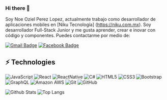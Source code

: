 ### Hi there 👋

Soy Noe Oziel Perez Lopez, actualmente trabajo como desarrollador de aplicaciones mobiles en [Niku Tecnología] (https://niku.com.mx). Soy desarrollador Full-Stack Junior y me gusta aprender, crear e inovar con código y componentes. Puedes contactarme por medio de:

[![Gmail Badge](https://img.shields.io/badge/-ploz2767@gmail.com-c14438?style=flat-square&logo=Gmail&logoColor=white&link=mailto:ploz2767@gmail.com)](mailto:ploz2767@gmail.com)
[![Facebook Badge](https://img.shields.io/badge/noe.oz2767?style=flat-square&logo=facebook&logoColor=white&link=https://www.facebook.com/noe.oz2767/)](https://www.facebook.com/noe.oz2767/)

## ⚡ Technologies

![JavaScript](https://img.shields.io/badge/-JavaScript-black?style=flat-square&logo=javascript)
![React](https://img.shields.io/badge/-React-black?style=flat-square&logo=react)
![ReactNative](https://img.shields.io/badge/-ReactNative-black?style=flat-square&logo=react)
![C#](https://img.shields.io/badge/-C#-00599C?style=flat-square&logo=c)
![HTML5](https://img.shields.io/badge/-HTML5-E34F26?style=flat-square&logo=html5&logoColor=white)
![CSS3](https://img.shields.io/badge/-CSS3-1572B6?style=flat-square&logo=css3)
![Bootstrap](https://img.shields.io/badge/-Bootstrap-563D7C?style=flat-square&logo=bootstrap)
![GraphQL](https://img.shields.io/badge/-GraphQL-E10098?style=flat-square&logo=graphql)
![Amazon AWS](https://img.shields.io/badge/Amazon%20AWS-232F3E?style=flat-square&logo=amazon-aws)
![Git](https://img.shields.io/badge/-Git-black?style=flat-square&logo=git)
![GitHub](https://img.shields.io/badge/-GitHub-181717?style=flat-square&logo=github)

![Github Stats](https://github-readme-stats.vercel.app/api?username=ludehsar&count_private=true&show_icons=true&include_all_commits=true)
![Top Langs](https://github-readme-stats.vercel.app/api/top-langs/?username=ludehsar&hide=TeX&layout=compact)
